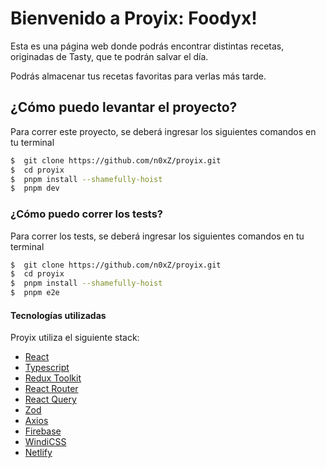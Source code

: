 # Bienvenido a  Proyix: Foodyx!

Esta es una página web donde podrás encontrar distintas recetas, originadas de Tasty, que te podrán salvar el día.

Podrás almacenar tus recetas favoritas para verlas más tarde.

## ¿Cómo puedo levantar el proyecto?

Para correr este proyecto, se deberá ingresar los siguientes comandos en tu terminal

```sh
$  git clone https://github.com/n0xZ/proyix.git
$  cd proyix
$  pnpm install --shamefully-hoist
$  pnpm dev
```
### ¿Cómo puedo correr los tests?

Para correr los tests, se deberá ingresar los siguientes comandos en tu terminal

```sh
$  git clone https://github.com/n0xZ/proyix.git
$  cd proyix
$  pnpm install --shamefully-hoist
$  pnpm e2e
```

#### Tecnologías utilizadas

Proyix utiliza el siguiente stack:
- [React](https://reactjs.org/)
- [Typescript](https://www.typescriptlang.org/)
- [Redux Toolkit](https://redux-toolkit.js.org/)
- [React Router](https://reactrouter.com/en/main)
- [React Query](https://tanstack.com/query/v4)
- [Zod](https://github.com/colinhacks/zod)
- [Axios](https://axios-http.com/)
- [Firebase](https://firebase.google.com/)
- [WindiCSS](https://windicss.org/)
- [Netlify](https://app.netlify.com/)
